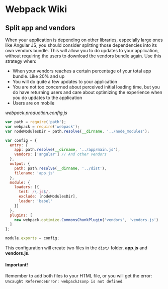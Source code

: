 # Webpack Wiki


## Split app and vendors

When your application is depending on other libraries, especially large ones like Angular JS, you should consider splitting those dependencies into its own vendors bundle. This will allow you to do updates to your application, without requiring the users to download the vendors bundle again. Use this strategy when:

* When your vendors reaches a certain percentage of your total app bundle. Like 20% and up
* You will do quite a few updates to your application
* You are not too concerned about perceived initial loading time, but you do have returning users and care about optimizing the experience when you do updates to the application
* Users are on mobile

*webpack.production.config.js*

```javascript
var path = require('path');
var webpack = require('webpack');
var nodeModulesDir = path.resolve(__dirname, '../node_modules');

var config = {
  entry: {
    app: path.resolve(__dirname, '../app/main.js'),
    vendors: ['angular'] // And other vendors
  },
  output: {
    path: path.resolve(__dirname, '../dist'),
    filename: 'app.js'
  },
  module: {
    loaders: [{
      test: /\.js$/,
      exclude: [nodeModulesDir],
      loader: 'babel'
    }]
  },
  plugins: [
    new webpack.optimize.CommonsChunkPlugin('vendors', 'vendors.js')
  ]
};

module.exports = config;
```
This configuration will create two files in the `dist/` folder. **app.js** and **vendors.js**.

#### Important!

Remember to add both files to your HTML file, or you will get the error: `Uncaught ReferenceError: webpackJsonp is not defined`.
